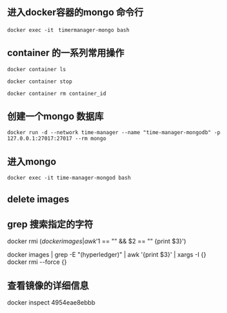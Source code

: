 ## 进入docker容器的mongo 命令行
``docker exec -it ``
``timermanager-mongo bash``

## container 的一系列常用操作
``docker container ls  ``

``docker container stop ``

``docker container rm container_id ``

## 创建一个mongo 数据库

``docker run -d --network time-manager --name "time-manager-mongodb" -p 127.0.0.1:27017:27017 --rm mongo``

##  进入mongo
``docker exec -it time-manager-mongod bash ``

## delete images 
## grep 搜索指定的字符

docker rmi $(docker images | awk '$1 == "<none>" && $2 == "<none>" {print $3}')

docker images | grep -E "(hyperledger)" | awk '{print $3}' |  xargs -I {} docker rmi --force {}

## 查看镜像的详细信息
docker inspect 4954eae8ebbb
